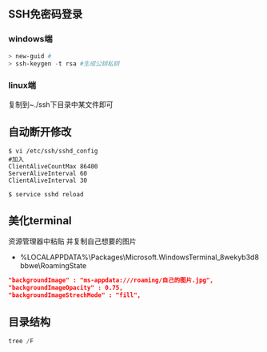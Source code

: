 ## SSH免密码登录

### windows端

```powershell
> new-guid #
> ssh-keygen -t rsa #生成公钥私钥
```

 

### linux端

复制到~./ssh下目录中某文件即可

## 自动断开修改

```shell
$ vi /etc/ssh/sshd_config
#加入
ClientAliveCountMax 86400
ServerAliveInterval 60
ClientAliveInterval 30

$ service sshd reload 
```



## 美化terminal

资源管理器中粘贴 并复制自己想要的图片

- %LOCALAPPDATA%\Packages\Microsoft.WindowsTerminal_8wekyb3d8bbwe\RoamingState

```json
"backgroundImage" : "ms-appdata:///roaming/自己的图片.jpg",
"backgroundImageOpacity" : 0.75,
"backgroundImageStrechMode" : "fill",
```

## 目录结构

```powershell
tree /F
```


